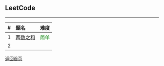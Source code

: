 ## **LeetCode**
------------------

|#|题名|难度|
|:-|:-|:-:|
|1|[两数之和]()|<font color="green">简单</font>|
|2|[]()||






[返回首页](https://maxwell-l.github.io/WriteSomething)
